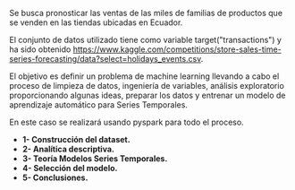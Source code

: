 Se busca pronosticar las ventas de las miles de familias de productos que se venden en las tiendas ubicadas en Ecuador.

El conjunto de datos utilizado tiene como variable target("transactions") y ha sido obtenido https://www.kaggle.com/competitions/store-sales-time-series-forecasting/data?select=holidays_events.csv.

El objetivo es definir un problema de machine learning llevando a cabo el proceso de limpieza de datos, ingeniería de variables, análisis exploratorio proporcionando algunas ideas, preparar los datos y entrenar un modelo de aprendizaje automático para Series Temporales.

En este caso se realizará usando pyspark para todo el proceso.

* **1- Construcción del dataset.**
* **2- Analítica descriptiva.**
* **3- Teoría Modelos Series Temporales.**
* **4- Selección del modelo.**
* **5- Conclusiones.**
